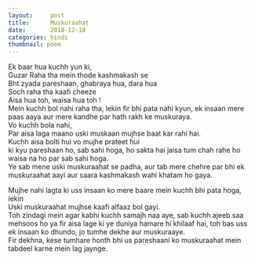 ```yaml
---
layout:     post
title:      Muskuraahat
date:       2018-12-10
categories: hindi
thumbnail: poem
---
```


Ek baar hua kuchh yun ki,  
Guzar Raha tha mein thode kashmakash se  
Bht zyada pareshaan, ghabraya hua, dara hua  
Soch raha tha kaafi cheeze  
Aisa hua toh, waisa hua toh !  
Mein kuchh bol nahi raha tha, lekin fir bhi pata nahi kyun, ek insaan mere paas aaya aur mere kandhe par hath rakh ke muskuraya.  
Vo kuchh bola nahi,  
Par aisa laga maano uski muskaan mujhse baat kar rahi hai.  
Kuchh aisa bolti hui vo mujhe prateet hui  
ki kyu pareshaan ho, sab sahi hoga, ho sakta hai jaisa tum chah rahe ho waisa na ho par sab sahi hoga.  
Ye sab mene uski muskuraahat se padha, aur tab mere chehre par bhi ek muskuraahat aayi aur saara kashmakash wahi khatam ho gaya.  

Mujhe nahi lagta ki uss insaan ko mere baare mein kuchh bhi pata hoga, lekin  
Uski muskuraahat mujhse kaafi alfaaz bol gayi.  
Toh zindagi mein agar kabhi kuchh samajh naa aye, sab kuchh ajeeb saa mehsoos ho ya fir aisa lage ki ye duniya hamare hi khilaaf hai, toh bas uss ek insaan ko dhundo, jo tumhe dekhe aur muskuraaye.  
Fir dekhna, kese tumhare honth bhi us pareshaani ko muskuraahat mein tabdeel karne mein lag jaynge.  